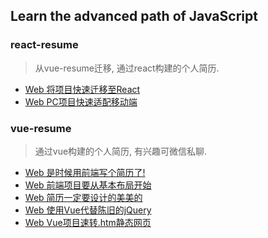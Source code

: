 ## Learn the advanced path of JavaScript

### react-resume
> 从vue-resume迁移, 通过react构建的个人简历.
- [Web 将项目快速迁移至React](http://www.jianshu.com/p/1803bfac1527)
- [Web PC项目快速适配移动端](http://www.jianshu.com/p/404ddf018a84)

### vue-resume
> 通过vue构建的个人简历, 有兴趣可微信私聊.
- [Web 是时候用前端写个简历了!](http://www.jianshu.com/p/d1497da0f9ab)
- [Web 前端项目要从基本布局开始](http://www.jianshu.com/p/5c4788c0389d)
- [Web 简历一定要设计的美美的](http://www.jianshu.com/p/b3389f66f539)
- [Web 使用Vue代替陈旧的jQuery](http://www.jianshu.com/p/85d95723edfb)
- [Web Vue项目速转.htm静态网页](http://www.jianshu.com/p/f1fd09628b43)
